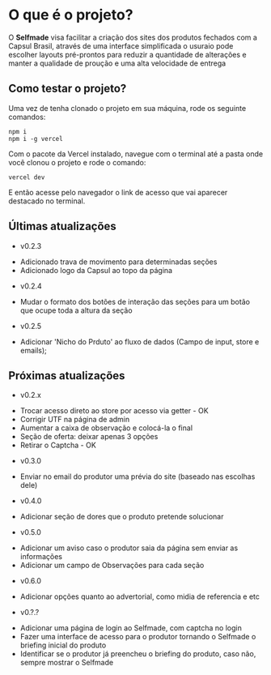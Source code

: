 # O que é o projeto?

O <strong>Selfmade</strong> visa facilitar a criação dos sites dos produtos fechados com a Capsul Brasil, através de uma interface simplificada o usuraio pode escolher layouts pré-prontos para reduzir a quantidade de alterações e manter a qualidade de proução e uma alta velocidade de entrega

## Como testar o projeto?

Uma vez de tenha clonado o projeto em sua máquina, rode os seguinte comandos:

    npm i 	
    npm i -g vercel

Com o pacote da Vercel instalado, navegue com o terminal até a pasta onde você clonou o projeto e rode o comando:

    vercel dev

E então acesse pelo navegador o link de acesso que vai aparecer destacado no terminal.

## Últimas atualizações

- v0.2.3
* Adicionado trava de movimento para determinadas seções
* Adicionado logo da Capsul ao topo da página

- v0.2.4
* Mudar o formato dos botões de interação das seções para um botão que ocupe toda a altura da seção

- v0.2.5
* Adicionar 'Nicho do Prduto' ao fluxo de dados (Campo de input, store e emails);

## Próximas atualizações
- v0.2.x
* Trocar acesso direto ao store por acesso via getter - OK
* Corrigir UTF na página de admin
* Aumentar a caixa de observação e colocá-la o final
* Seção de oferta: deixar apenas 3 opções
* Retirar o Captcha - OK

- v0.3.0
* Enviar no email do produtor uma prévia do site (baseado nas escolhas dele)

- v0.4.0
* Adicionar seção de dores que o produto pretende solucionar

- v0.5.0
* Adicionar um aviso caso o produtor saia da página sem enviar as informações
* Adicionar um campo de Observações para cada seção

- v0.6.0
* Adicionar opções quanto ao advertorial, como midia de referencia e etc

- v0.?.?
* Adicionar uma página de login ao Selfmade, com captcha no login
* Fazer uma interface de acesso para o produtor tornando o Selfmade o briefing inicial do produto
* Identificar se o produtor já preencheu o briefing do produto, caso não, sempre mostrar o Selfmade
